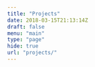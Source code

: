 ```yaml
---
title: "Projects"
date: 2018-03-15T21:13:14Z
draft: false
menu: "main"
type: "page"
hide: true
url: "projects/"
---
```


